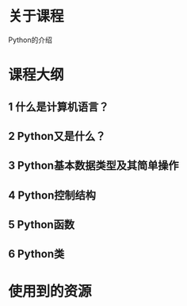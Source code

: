 # 关于课程
Python的介绍
# 课程大纲

## 1 什么是计算机语言？
## 2 Python又是什么？
## 3 Python基本数据类型及其简单操作
## 4 Python控制结构
## 5 Python函数
## 6 Python类

# 使用到的资源
